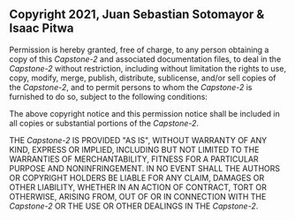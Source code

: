 ## Copyright 2021, Juan Sebastian Sotomayor & Isaac Pitwa

Permission is hereby granted, free of charge, to any person obtaining a copy of this _*Capstone-2*_ and associated documentation files, to deal in the _*Capstone-2*_ without restriction, including without limitation the rights to use, copy, modify, merge, publish, distribute, sublicense, and/or sell copies of the _*Capstone-2*_, and to permit persons to whom the _*Capstone-2*_ is furnished to do so, subject to the following conditions:

The above copyright notice and this permission notice shall be included in all copies or substantial portions of the _*Capstone-2*_.

THE _*Capstone-2*_ IS PROVIDED "AS IS", WITHOUT WARRANTY OF ANY KIND, EXPRESS OR IMPLIED, INCLUDING BUT NOT LIMITED TO THE WARRANTIES OF MERCHANTABILITY, FITNESS FOR A PARTICULAR PURPOSE AND NONINFRINGEMENT. IN NO EVENT SHALL THE AUTHORS OR COPYRIGHT HOLDERS BE LIABLE FOR ANY CLAIM, DAMAGES OR OTHER LIABILITY, WHETHER IN AN ACTION OF CONTRACT, TORT OR OTHERWISE, ARISING FROM, OUT OF OR IN CONNECTION WITH THE _*Capstone-2*_ OR THE USE OR OTHER DEALINGS IN THE _*Capstone-2*_.
